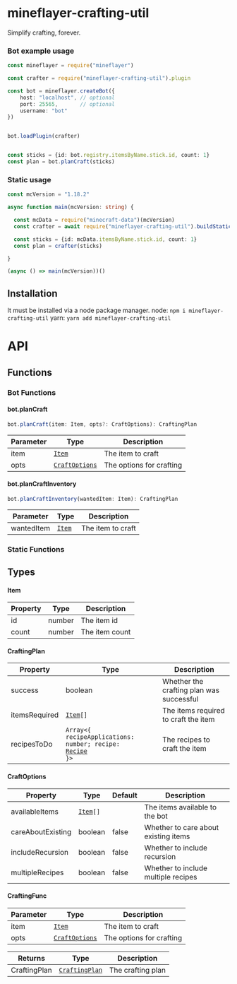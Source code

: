 # mineflayer-crafting-util
Simplify crafting, forever.

### Bot example usage
```ts
const mineflayer = require("mineflayer")

const crafter = require("mineflayer-crafting-util").plugin

const bot = mineflayer.createBot({
    host: "localhost", // optional
    port: 25565,       // optional
    username: "bot"
})


bot.loadPlugin(crafter)


const sticks = {id: bot.registry.itemsByName.stick.id, count: 1}
const plan = bot.planCraft(sticks)    
```


### Static usage
```ts
const mcVersion = "1.18.2"

async function main(mcVersion: string) {

  const mcData = require("minecraft-data")(mcVersion)
  const crafter = await require("mineflayer-crafting-util").buildStatic(mcVersion) // buildStatic is async

  const sticks = {id: mcData.itemsByName.stick.id, count: 1}
  const plan = crafter(sticks)

}

(async () => main(mcVersion))()
```


## Installation

It must be installed via a node package manager.
node: `npm i mineflayer-crafting-util`
yarn: `yarn add mineflayer-crafting-util`



<!-- GENERATE AN API DOCUMENT FOR THE FOLLOWING CODE -->

<!-- import type { Bot, BotOptions } from "mineflayer";
import type { Recipe as PRecipe } from "prismarine-recipe";
import type { CraftOptions, Item } from "./types";
import type { CraftingPlan } from "./types";

const gettableItems = [263, 264, 265, 266, 296, 331, 341, 388]; // TODO : should be replaced by smelting recipe data

type CraftingFunc = (item: Item, opts?: CraftOptions) => CraftingPlan

export function _build(Recipe: typeof PRecipe): CraftingFunc {

  function _newCraft(
    item: Item,
    opts: CraftOptions = {},
    seen = new Map(),
    target = item.count
  ): { success: boolean; itemsRequired: Item[]; recipesToDo: Array<{ recipeApplications: number; recipe: PRecipe }> } {
    const id = item.id;
    const recipes = Recipe.find(id, null);

    const availableItems = opts.availableItems;
    const includeRecursion = opts.includeRecursion ?? false;
    const multipleRecipes = opts.multipleRecipes ?? false;

    let matchingItem;
    let recipeWanted;

    let count = item.count;

    const ret0: Item[] = [];
    const ret1: Array<{
      recipeApplications: number;
      recipe: PRecipe;
    }> = [];

    if (availableItems !== undefined) {
      matchingItem = availableItems.find((e) => e.id === id && e.count >= target);
      if (matchingItem != null) {
        if (matchingItem.count >= target) {
          return { success: true, itemsRequired: [], recipesToDo: [] }; // already have item, no need to craft it.
        } else {
          count -= matchingItem.count;
        }
      }

      if (recipes.length == 0 || gettableItems.includes(id)) {
        return { success: true, itemsRequired: [item], recipesToDo: [] };
      }


      if (seen.has(id)) {
        return { success: false, itemsRequired: [item], recipesToDo: [] };
      }

      seen.set(id, item);

      recipeWanted = recipes.find((r) =>
        r.delta.slice(0, -1).every((e) => (availableItems.find((i) => i.id === e.id)?.count ?? 0) >= -e.count)
      );

      if (recipeWanted != null) {
      } else {
        // since no recipes exist with all items available, search for the recipe with the most amount of items available inline
        
        const recipes1 = recipes;

        const deltas = recipes
          .map((recipe) => recipe.delta.slice(0, -1).map((e) => ({ id: e.id, count: -e.count })))
          .map(
            (delta) =>
              availableItems.filter((have) => delta.findIndex((wanted) => wanted.id === have.id && wanted.count <= have.count) !== -1)
                .length
          );

        deltas.sort((a, b) => b - a);

        const mostAmt = Math.max(...deltas);

        // store current amount of items available to be crafted
        let craftedCount = 0;

        outer: for (let i = 0; i < deltas.length; i++) {
          if (deltas[i] !== mostAmt) continue;

          // we are going to recurse downwards, so we need to remove items from availableItems as we use them.
          const currentItems = opts.availableItems!;
          const recipe = recipes1[i];
          const ingredien = recipe.delta.slice(0, -1);

          // all items that need to be crafted to craft this recipe
          let ingredients = ingredien.filter((i) => availableItems.find((e) => e.id === i.id && e.count >= -i.count) === undefined);

          // store all results for crafting attempts on all ingredients of current recipe
          const results: Array<ReturnType<typeof _newCraft>> = [];

          const found = ingredients.find((e) => e.id === id);
          if (found != null) ingredients = [found];

          // do craft on all ingredients of current recipe
          inner: for (const ing of ingredients) {
            const data = _newCraft({ id: ing.id, count: -ing.count }, opts, seen);
            if (!data.success) continue inner;
            results.push(data);

            ret1.push(...data.recipesToDo);

            for (const item1 of data.recipesToDo) {
              for (let j = 0; j < item1.recipe.delta.length; j++) {
                const item = item1.recipe.delta[j];
                const index = currentItems.findIndex((e) => e.id === item.id);
                if (index !== -1) {
                  currentItems[index].count += item.count * item1.recipeApplications;
                } else {
                  currentItems.push({ id: item.id, count: item.count * item1.recipeApplications });
                }
              }
            }
          }

          // if we successfully crafted all ingredients, we can craft this recipe
          if (results.length === ingredients.length) {

            // with our available items properly managed now, we can do the standard crafting option.
            let test;
            let attemptCount = count - craftedCount;
            tester: for (; attemptCount > 0; attemptCount--) {
              const newopts = opts;
              const test1 = _newCraft({ id, count: attemptCount }, newopts, seen, target);
              if (test1.success) {
                test = test1;
                craftedCount += attemptCount;
                break tester;
              }
            }

            if (test === undefined) continue outer;

            ret1.push(...test.recipesToDo);

            for (const toDo of test.recipesToDo) {
              for (const ing of toDo.recipe.delta) {
                const index = currentItems.findIndex((e) => e.id === ing.id);
                const num = (currentItems[index]?.count ?? 0) + ing.count * toDo.recipeApplications;
                if (num < 0) { // this should never happen, but just in case.
                  return { success: false, itemsRequired: [item], recipesToDo: [] };
                }
                if (index !== -1) {
                  currentItems[index].count += ing.count * toDo.recipeApplications;
                } else {
                  currentItems.push({ id: ing.id, count: ing.count * toDo.recipeApplications });
                }
              }
            }

            if (craftedCount !== count) {
              continue outer;
            }

            return {
              success: true,
              itemsRequired: ret0,
              recipesToDo: ret1,
            };
          }
        }

        // TODO can implement partial completion of recipes here.
        if (!recipeWanted) {
          const hasNoRecipes = recipes.length == 0 || gettableItems.includes(id);
          const weHaveItem = availableItems.find((e) => e.id === id && e.count >= count);
          if (hasNoRecipes && weHaveItem != null) {
            return { success: true, itemsRequired: [], recipesToDo: [] };
          } else {
            if (!multipleRecipes || (hasNoRecipes && weHaveItem == null)) {
              const new1 = { id, count: count - craftedCount };
              return { success: false, itemsRequired: [new1], recipesToDo: [] };
            } else {
              const data = _newCraft({ id, count: count - craftedCount }, opts, seen, target);
              return {
                success: data.success,
                itemsRequired: ret0.concat(data.itemsRequired),
                recipesToDo: ret1.concat(data.recipesToDo),
              };
            }
          }
        }
      }
    } else {
      // TODO : should be replaced by smelting recipe data

      const found = recipes.find((r) => r.result.count > 1);
      recipeWanted = found ?? recipes[0];

      if (recipes.length == 0 || gettableItems.includes(id)) {
        return { success: true, itemsRequired: [item], recipesToDo: [] };
      }

      if (seen.has(id)) {
        if (!includeRecursion) {
          return { success: true, itemsRequired: [item], recipesToDo: [] };
        }
        return { success: true, itemsRequired: [item], recipesToDo: [] };
      }

      seen.set(id, item);
    }

    const recipeApplications = Math.ceil(count / recipeWanted.result.count);

    const items = recipeWanted.delta.slice(0, -1).map((e) => ({ id: e.id, count: -recipeApplications * e.count }));

    const ret = items.reduce(
      (acc, item) => {
        const r = _newCraft(item, opts, seen);
        return {
          success: acc.success && r.success,
          itemsRequired: acc.itemsRequired.concat(r.itemsRequired),
          recipesToDo: r.recipesToDo.concat(acc.recipesToDo),
        };
      },
      { success: true, itemsRequired: [] as Item[], recipesToDo: [{ recipeApplications, recipe: recipeWanted }] }
    );

    seen.clear();

    return ret;
  }

  function newCraft(
    item: Item,
    opts: CraftOptions = {}
  ): CraftingPlan {
    const seen = new Map();

    // rough, but easy way to patch out items that are already available.
    // can clean up later.
    if (!!opts.availableItems) {

      if (!opts.careAboutExisting) {
        const found = opts.availableItems.filter((e) => e.id === item.id);
        for (const f of found) {
            opts.availableItems.splice(opts.availableItems.indexOf(f), 1);
        }
      }

      // normalize items, bug pointed out by Vakore.
      const seen = new Set();
      for (const item of opts.availableItems) {
        if (seen.has(item.id)) {
          opts.availableItems.splice(opts.availableItems.indexOf(item), 1);
          opts.availableItems.find((e) => e.id === item.id)!.count += item.count; 
        }
        seen.add(item.id);
      }
    }


    const ret = _newCraft(item, opts, seen);

    const availableItems = opts.availableItems;

    const ret1 = ret as CraftingPlan;
    // due to multiple recipes, preserve order of items required.
    if (availableItems !== undefined) {
      ret1.requiresCraftingTable = ret.recipesToDo.some((r) => r.recipe.requiresTable);
      return ret1;
    }

    ret.itemsRequired = [];

    const map: Record<string, number> = {};

    if (!opts.includeRecursion) {
      hey: while (ret.recipesToDo.length > 0) {
        // remove single-level loops
        let change = 0;
        inner: for (const res1 of ret.recipesToDo) {
          const res = res1.recipe.result;
          const res2 = res1.recipe.delta.slice(0, 1);
          const found = ret.recipesToDo.find(
            (r1) =>
              r1 !== res1 &&
              r1.recipe.delta.length === res1.recipe.delta.length &&
              !(r1.recipe.delta.find((i) => i.id !== r1.recipe.result.id && i.id === res.id) == null) &&
              res2.find((i) => i.id === r1.recipe.result.id)
          );
          if (found == null) continue inner;

          const consumerIdx = ret.recipesToDo.indexOf(res1);
          ret.recipesToDo.splice(consumerIdx, 1);
          if (ret.recipesToDo.length <= 1) break hey;
          const producerIdx = ret.recipesToDo.indexOf(found);
          ret.recipesToDo.splice(producerIdx, 1);
          change++;
        }

        if (change === 0) break hey;
      }
    } else {
      hey: while (ret.recipesToDo.length > 0) {
        // remove single-level loops

        let change = 0;
        inner: for (const res1 of ret.recipesToDo) {
          const res = res1.recipe.result;
          const res2 = res1.recipe.delta.slice(0, 1);
          const found = ret.recipesToDo.find(
            (r1) =>
              r1 !== res1 &&
              r1.recipe.delta.length === res1.recipe.delta.length &&
              !(r1.recipe.delta.find((i) => i.id !== r1.recipe.result.id && i.id === res.id) == null) &&
              res2.find((i) => i.id === r1.recipe.result.id)
          );
          // console.log("found loop", !!res1, !!res, found);
          if (found == null) continue inner;

          const consumerIdx = ret.recipesToDo.indexOf(res1);
          ret.recipesToDo.splice(consumerIdx, 1);
          change++;
          if (ret.recipesToDo.length === 1) break hey;
        }

        if (change === 0) break hey;
      }
    }

    // console.log(ret.recipesToDo.map((r) => r.recipe.delta.map((i) => [i.count, itemsMap[i.id].name])));
    for (let i = 0; i < ret.recipesToDo.length; i++) {
      const res = ret.recipesToDo[i];
      const recipe = res.recipe;
      const recipeApplications = res.recipeApplications;
      const delta = recipe.delta;
      for (let j = 0; j < delta.length; j++) {
        const ing = delta[j];
        const count = ing.count * recipeApplications;

        const val = map[ing.id];
        const nan = isNaN(val);

        if (nan) map[ing.id] = count;
        else map[ing.id] += count;
      }
    }

    if (ret.recipesToDo.length > 1) {
      for (let idx = 0; idx < ret.recipesToDo.length; idx++) {
        const res = ret.recipesToDo[idx];
        if (res.recipe.result.id === item.id) continue;
        const potentialShift = res.recipe.delta.slice(0, -1).some((i) => map[i.id] < 0);
        if (!potentialShift) continue;
        const valid = res.recipe.delta.reduce((acc, ing) => (map[ing.id] < 0 ? true : map[ing.id] - ing.count >= 0 && acc), true);
        if (valid) {
          for (const ing of res.recipe.delta) {
            map[ing.id] -= ing.count;
          }
          // removed this so users can know when intermediate items are crafted.
          // uncomment to remove blanks.
          // for (const ing of res.recipe.delta) {
          //   const val = map[ing.id];
          //   if (val === 0) delete map[ing.id];
          // }
          ret.recipesToDo.splice(idx, 1);
        }
      }
    }

    for (const [key, val] of Object.entries(map)) {
      const key1 = Number(key);
      if (key1 === item.id) continue;
      ret.itemsRequired.push({ id: key1, count: val >= 0 ? 0 : -val });
    }
    ret1.requiresCraftingTable = ret.recipesToDo.some((r) => r.recipe.requiresTable);
    return ret1;
  }


  return newCraft;
}


export async function injectBot(bot: Bot, botoptions: BotOptions): Promise<void> {
  const Recipe = (await import("prismarine-recipe")).default(bot.registry).Recipe;
  const newCraft = _build(Recipe)

  bot.planCraft = newCraft;


  function craftWithInventory(wantedItem: Item) {
    const items = bot.inventory.slots.filter(i=>!!i).map(i=>{return{id: i!.type, count: i!.count}})
    return newCraft(wantedItem, {
      availableItems: items,
      careAboutExisting: false,
      includeRecursion: true,
      multipleRecipes: true
    })

  }

  bot.planCraftInventory = craftWithInventory

}

export async function buildStatic(mcVersion: string): Promise<CraftingFunc> {
  const Recipe = (await import("prismarine-recipe")).default(mcVersion).Recipe;
  return _build(Recipe)
} -->

# API

## Functions

### Bot Functions

#### bot.planCraft
```ts
bot.planCraft(item: Item, opts?: CraftOptions): CraftingPlan
```
| Parameter | Type | Description |
| --- | --- | --- |
| item | <code><a href="#item">Item</a></code> | The item to craft |
| opts | <code><a href="#craftoptions">CraftOptions</a></code> | The options for crafting |

#### bot.planCraftInventory
```ts
bot.planCraftInventory(wantedItem: Item): CraftingPlan
```
| Parameter | Type | Description |
| --- | --- | --- |
| wantedItem | <code><a href="#item">Item</a></code> | The item to craft |


### Static Functions



## Types

#### Item
<!-- slanted note -->
| Property | Type | Description |
| --- | --- | --- |
| id | number | The item id |
| count | number | The item count |


#### CraftingPlan
| Property | Type | Description |
| --- | --- | --- |
| success | boolean | Whether the crafting plan was successful |
| itemsRequired | <code><a href="#item">Item</a>[]</code> | The items required to craft the item |
| recipesToDo | <code>Array<{ recipeApplications: number; recipe: <a href="https://github.com/PrismarineJS/prismarine-recipe?tab=readme-ov-file#recipefinditemtype-metadata">Recipe</a> }></code> | The recipes to craft the item |

#### CraftOptions
| Property | Type | Default | Description |
| --- | --- | --- | --- |
| availableItems | <code><a href="#item">Item</a>[]</code> |  | The items available to the bot |
| careAboutExisting | boolean | false | Whether to care about existing items |
| includeRecursion | boolean | false | Whether to include recursion |
| multipleRecipes | boolean | false | Whether to include multiple recipes |

#### CraftingFunc
| Parameter | Type | Description |
| --- | --- | --- |
| item | <code><a href="#item">Item</a></code> | The item to craft |
| opts | <code><a href="#craftoptions">CraftOptions</a></code> | The options for crafting |

| Returns | Type | Description |
| --- | --- | --- |
| CraftingPlan | <code><a href="#craftingplan">CraftingPlan</a></code> | The crafting plan |

